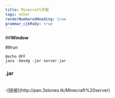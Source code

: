 ```yaml
---
title: Minecraft开服
tags: other
renderNumberedHeading: true
grammar_cjkRuby: true
---
```


##**Window**

##run
<pre><code class="language-css">@echo OFF
java -Xmx4g -jar server.jar
</code></pre>

### **.jar**
<br/>
-[链接](http://pan.3stones.tk/Minecraft%20server)
